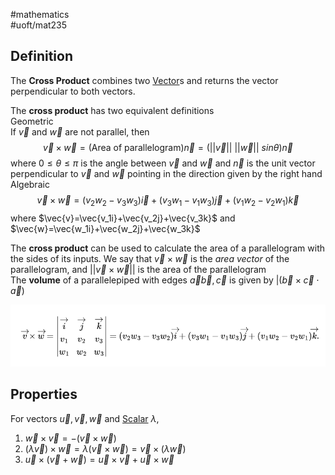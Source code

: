 #mathematics  
#uoft/mat235 
## Definition
The **Cross Product** combines two [Vector](../MAT223%20Notes/Vector.md)s and returns the vector perpendicular to both vectors.

The **cross product** has two equivalent definitions  
Geometric  
	If $\vec{v}$ and $\vec{w}$ are not parallel, then $$\vec{v}\times\vec{w}=(\text{Area of parallelogram})\vec{n}=(||\vec{v}|| \ ||\vec{w}|| \ sin \theta) \vec{n}$$where $0\leq\theta\leq\pi$ is the angle between $\vec{v}$ and $\vec{w}$ and $\vec{n}$ is the unit vector perpendicular to $\vec{v}$ and $\vec{w}$ pointing in the direction given by the right hand  
Algebraic $$\vec{v}\times\vec{w}=(v_2w_2-v_3w_3)\vec{i}+(v_3w_1-v_1w_3)\vec{j}+(v_1w_2-v_2w_1)\vec{k}$$where $\vec{v}=\vec{v_1i}+\vec{v_2j}+\vec{v_3k}$ and $\vec{w}=\vec{w_1i}+\vec{w_2j}+\vec{w_3k}$

The **cross product** can be used to calculate the area of a parallelogram with the sides of its inputs. We say that $\vec{v}\times\vec{w}$ is the *area vector* of the parallelogram, and $||\vec{v}\times\vec{w}||$ is the area of the parallelogram  
The **volume** of a parallelepiped with edges $\vec{a}\vec{b},\vec{c}$ is given by $|(\vec{b}\times\vec{c}\cdot\vec{a})$

![Pasted image 20240412145112](attachments/Pasted%20image%2020240412145112.png)
## Properties
For vectors $\vec{u},\vec{v},\vec{w}$ and [Scalar](../MAT223%20Notes/Scalar.md) $\lambda$,
1. $\vec{w}\times\vec{v}=-(\vec{v}\times\vec{w})$
2. $(\lambda\vec{v})\times\vec{w}=\lambda(\vec{v}\times\vec{w})=\vec{v}\times(\lambda\vec{w})$
3. $\vec{u}\times(\vec{v}+\vec{w})=\vec{u}\times\vec{v}+\vec{u}\times\vec{w}$